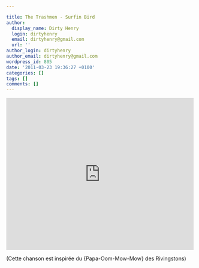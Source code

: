 ```yaml
---

title: The Trashmen - Surfin Bird
author:
  display_name: Dirty Henry
  login: dirtyhenry
  email: dirtyhenry@gmail.com
  url: ''
author_login: dirtyhenry
author_email: dirtyhenry@gmail.com
wordpress_id: 805
date: '2011-03-23 19:36:27 +0100'
categories: []
tags: []
comments: []
---
```

<iframe title="YouTube video player" width="500" height="405" src="http://www.youtube.com/embed/9ilMummJNTE" frameborder="0" allowfullscreen></iframe>

(Cette chanson est inspirée du {Papa-Oom-Mow-Mow} des Rivingstons)

